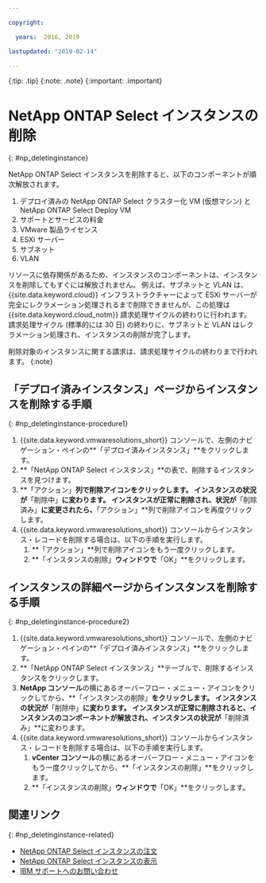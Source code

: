 ```yaml
---

copyright:

  years:  2016, 2019

lastupdated: "2019-02-14"

---
```


{:tip: .tip}
{:note: .note}
{:important: .important}

# NetApp ONTAP Select インスタンスの削除
{: #np_deletinginstance}

NetApp ONTAP Select インスタンスを削除すると、以下のコンポーネントが順次解放されます。
1. デプロイ済みの NetApp ONTAP Select クラスター化 VM (仮想マシン) と NetApp ONTAP Select Deploy VM
2. サポートとサービスの料金
3. VMware 製品ライセンス
4. ESXi サーバー
5. サブネット
6. VLAN

リソースに依存関係があるため、インスタンスのコンポーネントは、インスタンスを削除してもすぐには解放されません。 例えば、サブネットと VLAN は、{{site.data.keyword.cloud}} インフラストラクチャーによって ESXi サーバーが完全にレクラメーション処理されるまで削除できませんが、この処理は {{site.data.keyword.cloud_notm}} 請求処理サイクルの終わりに行われます。 請求処理サイクル (標準的には 30 日) の終わりに、サブネットと VLAN はレクラメーション処理され、インスタンスの削除が完了します。

削除対象のインスタンスに関する請求は、請求処理サイクルの終わりまで行われます。
{:note}

## 「デプロイ済みインスタンス」ページからインスタンスを削除する手順
{: #np_deletinginstance-procedure1}

1. {{site.data.keyword.vmwaresolutions_short}} コンソールで、左側のナビゲーション・ペインの**「デプロイ済みインスタンス」**をクリックします。
2. **「NetApp ONTAP Select インスタンス」**の表で、削除するインスタンスを見つけます。
3. **「アクション」**列で削除アイコンをクリックします。
   インスタンスの状況が**「削除中」**に変わります。 インスタンスが正常に削除され、状況が**「削除済み」**に変更されたら、**「アクション」**列で削除アイコンを再度クリックします。
4. {{site.data.keyword.vmwaresolutions_short}} コンソールからインスタンス・レコードを削除する場合は、以下の手順を実行します。
   1. **「アクション」**列で削除アイコンをもう一度クリックします。
   2. **「インスタンスの削除」**ウィンドウで**「OK」**をクリックします。

## インスタンスの詳細ページからインスタンスを削除する手順
{: #np_deletinginstance-procedure2}

1. {{site.data.keyword.vmwaresolutions_short}} コンソールで、左側のナビゲーション・ペインの**「デプロイ済みインスタンス」**をクリックします。
2. **「NetApp ONTAP Select インスタンス」**テーブルで、削除するインスタンスをクリックします。
3. **NetApp コンソール**の横にあるオーバーフロー・メニュー・アイコンをクリックしてから、**「インスタンスの削除」**をクリックします。
   インスタンスの状況が**「削除中」**に変わります。 インスタンスが正常に削除されると、インスタンスのコンポーネントが解放され、インスタンスの状況が**「削除済み」**に変わります。
4. {{site.data.keyword.vmwaresolutions_short}} コンソールからインスタンス・レコードを削除する場合は、以下の手順を実行します。
   1. **vCenter コンソール**の横にあるオーバーフロー・メニュー・アイコンをもう一度クリックしてから、**「インスタンスの削除」**をクリックします。
   2. **「インスタンスの削除」**ウィンドウで**「OK」**をクリックします。

## 関連リンク
{: #np_deletinginstance-related}

* [NetApp ONTAP Select インスタンスの注文](/docs/services/vmwaresolutions/netapp?topic=vmware-solutions-np_orderinginstances)
* [NetApp ONTAP Select インスタンスの表示](/docs/services/vmwaresolutions/netapp?topic=vmware-solutions-np_viewinginstances)
* [IBM サポートへのお問い合わせ](/docs/services/vmwaresolutions/vmonic?topic=vmware-solutions-trbl_support)
